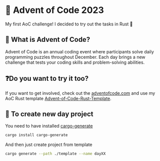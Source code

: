 # 🎄 Advent of Code 2023
My first AoC challenge! I decided to try out the tasks in Rust 🦀

## 🎁 What is Advent of Code?
Advent of Code is an annual coding event where participants solve daily programming puzzles throughout December. Each day brings a new challenge that tests your coding skills and problem-solving abilities.

## ❓Do you want to try it too?
If you want to get involved, check out the [adventofcode.com](https://adventofcode.com) and use my AoC Rust template [Advent-of-Code-Rust-Template](https://github.com/JKubovy/Advent-of-Code-Rust-Template).

## 📌 To create new day project
You need to have installed [cargo-generate](https://github.com/cargo-generate/cargo-generate)
```bash
cargo install cargo-generate
```
And then just create project from template
```bash
cargo generate --path ./template --name dayXX
```
